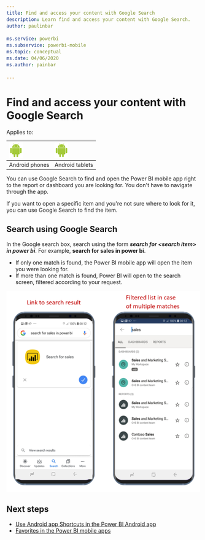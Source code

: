 ```yaml
---
title: Find and access your content with Google Search
description: Learn find and access your content with Google Search.
author: paulinbar

ms.service: powerbi
ms.subservice: powerbi-mobile
ms.topic: conceptual
ms.date: 04/06/2020
ms.author: painbar

---
```

# Find and access your content with Google Search

Applies to:

| ![Android phone](./media/mobile-app-find-access-google-search/android-logo-40-px.png) | ![Android tablet](./media/mobile-app-find-access-google-search/android-logo-40-px.png) |
|:--- |:--- |
| Android phones |Android tablets |

You can use Google Search to find and open the Power BI mobile app right to the report or dashboard you are looking for. You don't have to navigate through the app.

If you want to open a specific item and you're not sure where to look for it, you can use Google Search to find the item.

## Search using Google Search

In the Google search box, search using the form ***search for &lt;search item&gt; in power bi***. For example, **search for sales in power bi**.

* If only one match is found, the Power BI mobile app will open the item you were looking for.
* If more than one match is found, Power BI will open to the search screen, filtered according to your request.

![Google Search result in Power BI mobile app for Android](media/mobile-app-find-access-google-search/mobile-google-search.png)

## Next steps
* [Use Android app Shortcuts in the Power BI Android app](mobile-app-quick-access-shortcuts.md)
* [Favorites in the Power BI mobile apps](mobile-apps-favorites.md)
